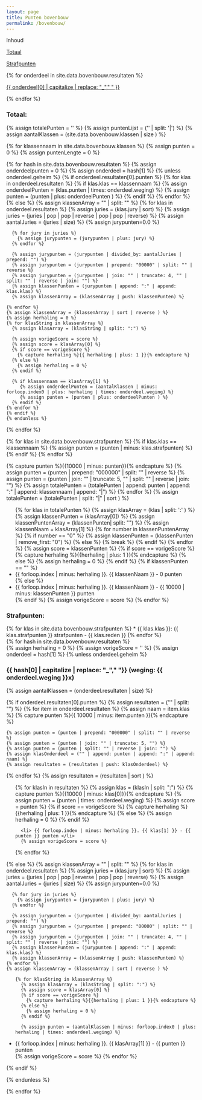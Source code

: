 ```yaml
---
layout: page
title: Punten bovenbouw
permalink: /bovenbouw/
---
```

<div class="inhoud">
<div class="kopje">Inhoud</div>
<p><a href="#Totaal">Totaal</a></p>
<p><a href="#Strafpunten">Strafpunten</a></p>
{% for onderdeel in site.data.bovenbouw.resultaten %}
<p><a href="#{{ onderdeel[0] | capitalize }}">{{ onderdeel[0] | capitalize | replace: "_"," " }}</a></p>
{% endfor %}
</div>

<h3><span id="Totaal">Totaal:</span></h3>
{% assign totalePunten = '' %}
{% assign puntenLijst = ('' | split: '|') %}
{% assign aantalKlassen = (site.data.bovenbouw.klassen | size ) %}

{% for klassennaam in site.data.bovenbouw.klassen %}
  {% assign punten = 0 %}
  {% assign puntenLengte = 0 %}

  {% for hash in site.data.bovenbouw.resultaten %}
  {% assign onderdeelpunten = 0 %}
  {% assign onderdeel = hash[1] %}
  {% unless onderdeel.geheim %}
  {% if onderdeel.resultaten[0].punten %}
    {% for klas in onderdeel.resultaten %}
	  {% if klas.klas == klassennaam %}
        {% assign onderdeelPunten = (klas.punten | times: onderdeel.weging) %}
        {% assign punten = (punten | plus: onderdeelPunten ) %}
      {% endif %}
    {% endfor %}
  {% else %}
    {% assign klassenArray = "" | split: "" %}
    {% for klas in onderdeel.resultaten %}
      {% assign juries = (klas.jury | sort) %}
      {% assign juries = (juries | pop | pop | reverse | pop | pop | reverse) %}
      {% assign aantalJuries = (juries | size) %}
      {% assign jurypunten=0.0 %}

      {% for jury in juries %}
        {% assign jurypunten = (jurypunten | plus: jury) %}
      {% endfor %}

      {% assign jurypunten = (jurypunten | divided_by: aantalJuries | prepend: "") %}
      {% assign jurypunten = (jurypunten | prepend: "00000" | split: "" | reverse %}
      {% assign jurypunten = (jurypunten | join: "" | truncate: 4, "" | split: "" | reverse | join: "") %}
      {% assign klassenPunten = (jurypunten | append: ":" | append: klas.klas) %}
      {% assign klassenArray = (klassenArray | push: klassenPunten) %}

    {% endfor %}
    {% assign klassenArray = (klassenArray | sort | reverse ) %}
    {% assign herhaling = 0 %}
    {% for klasString in klassenArray %}
      {% assign klasArray = (klasString | split: ":") %}

      {% assign vorigeScore = score %}
      {% assign score = klasArray[0] %}
      {% if score == vorigeScore %}
        {% capture herhaling %}{{ herhaling | plus: 1 }}{% endcapture %}
      {% else %}
        {% assign herhaling = 0 %}
      {% endif %}

      {% if klassennaam == klasArray[1] %}
         {% assign onderdeelPunten = (aantalKlassen | minus: forloop.index0 | plus: herhaling | times: onderdeel.weging) %}
         {% assign punten = (punten | plus: onderdeelPunten ) %}
      {% endif %}
    {% endfor %}
    {% endif %}
	{% endunless %}
  {% endfor %}

  {% for klas in site.data.bovenbouw.strafpunten %}
      {% if klas.klas == klassennaam %}
        {% assign punten = (punten | minus: klas.strafpunten) %}
      {% endif %}
  {% endfor %}

  {% capture punten %}{{10000 | minus: punten}}{% endcapture %}
  {% assign punten = (punten | prepend: "000000" | split: "" | reverse %}
  {% assign punten = (punten | join: "" | truncate: 5, "" | split: "" | reverse | join: "") %}
  {% assign totalePunten = (totalePunten | append: punten | append: ":" | append: klassennaam | append: "|") %}
{% endfor %}
{% assign totalePunten = (totalePunten | split: "|" | sort ) %}

<ul>
{% for klas in totalePunten %}
  {% assign klasArray = (klas | split: ':' ) %}
  {% assign klassenPunten = (klasArray[0]) %}
  {% assign klassenPuntenArray = (klassenPunten| split: "") %}
  {% assign klassenNaam = klasArray[1] %}
  {% for number in klassenPuntenArray %}
    {% if number == "0" %}
	   {% assign klassenPunten = (klassenPunten | remove_first: "0") %}
	{% else %}
	   {% break %}
	{% endif %}
  {% endfor %}
  {% assign score = klassenPunten %}
  {% if score == vorigeScore %}
    {% capture herhaling %}{{herhaling | plus: 1 }}{% endcapture %}
  {% else %}
    {% assign herhaling = 0 %}
  {% endif %}
  {% if klassenPunten == "" %}
  <li> {{ forloop.index | minus: herhaling }}. {{ klassenNaam }} - 0 punten </li>
  {% else %}
  <li> {{ forloop.index | minus: herhaling }}. {{ klassenNaam }} - {{ 10000 | minus: klassenPunten }} punten </li>
  {% endif %}
  {% assign vorigeScore = score %}
{% endfor %}
</ul>

<h3><span id="Strafpunten">Strafpunten:</span></h3>
{% for klas in site.data.bovenbouw.strafpunten %}
  * {{ klas.klas }}: {{ klas.strafpunten }} strafpunten - {{ klas.reden }}
{% endfor %}

<div class="kolommen">
{% for hash in site.data.bovenbouw.resultaten %}
<div class="blok">
  {% assign herhaling = 0 %}
  {% assign vorigeScore = '' %}
  {% assign onderdeel = hash[1] %}
  {% unless onderdeel.geheim %}

  <h3><span id="{{hash[0] | capitalize}}">{{ hash[0] | capitalize | replace: "_"," "}}</span> (weging: {{ onderdeel.weging }}x)</h3>
  {% assign aantalKlassen = (onderdeel.resultaten | size) %}

  {% if onderdeel.resultaten[0].punten %}
  {% assign resultaten = ("" | split: "") %}
  {% for item in onderdeel.resultaten %}
    {% assign naam = item.klas %}
    {% capture punten %}{{ 10000 | minus: item.punten }}{% endcapture %}

    {% assign punten = (punten | prepend: "000000" | split: "" | reverse %}
    {% assign punten = (punten | join: "" | truncate: 5, "") %}
    {% assign punten = (punten | split: "" | reverse | join: "") %}
    {% assign klasOnderdeel = ("" | append: punten | append: ":" | append: naam) %}
    {% assign resultaten = (resultaten | push: klasOnderdeel) %}
  {% endfor %}
  {% assign resultaten = (resultaten | sort ) %}

  <ul>
  {% for klasIn in resultaten %}
      {% assign klas = (klasIn | split: ":") %}
      {% capture punten %}{{10000 | minus: klas[0]}}{% endcapture %}
      {% assign punten = (punten | times: onderdeel.weging) %}
      {% assign score = punten %}
      {% if score == vorigeScore %}
        {% capture herhaling %}{{herhaling | plus: 1 }}{% endcapture %}
      {% else %}
        {% assign herhaling = 0 %}
      {% endif %}

      <li> {{ forloop.index | minus: herhaling }}. {{ klas[1] }} - {{ punten }} punten </li>
      {% assign vorigeScore = score %}
  {% endfor %}
  </ul>

  {% else %}
    {% assign klassenArray = "" | split: "" %}
    {% for klas in onderdeel.resultaten %}
      {% assign juries = (klas.jury | sort) %}
      {% assign juries = (juries | pop | pop | reverse | pop | pop | reverse) %}
      {% assign aantalJuries = (juries | size) %}
      {% assign jurypunten=0.0 %}

      {% for jury in juries %}
        {% assign jurypunten = (jurypunten | plus: jury) %}
      {% endfor %}

      {% assign jurypunten = (jurypunten | divided_by: aantalJuries | prepend: "") %}
      {% assign jurypunten = (jurypunten | prepend: "00000" | split: "" | reverse %}
      {% assign jurypunten = (jurypunten | join: "" | truncate: 4, "" | split: "" | reverse | join: "") %}
      {% assign klassenPunten = (jurypunten | append: ":" | append: klas.klas) %}
      {% assign klassenArray = (klassenArray | push: klassenPunten) %}
    {% endfor %}
    {% assign klassenArray = (klassenArray | sort | reverse ) %}
<ul>

    {% for klasString in klassenArray %}
      {% assign klasArray = (klasString | split: ":") %}
      {% assign score = klasArray[0] %}
      {% if score == vorigeScore %}
        {% capture herhaling %}{{herhaling | plus: 1 }}{% endcapture %}
      {% else %}
        {% assign herhaling = 0 %}
      {% endif %}

      {% assign punten = (aantalKlassen | minus: forloop.index0 | plus: herhaling | times: onderdeel.weging) %}
<li>{{ forloop.index | minus: herhaling }}. {{ klasArray[1] }} - {{ punten }} punten </li>
      {% assign vorigeScore = score %}
    {% endfor %}
</ul>

  {% endif %}

  {% endunless %}
</div>
{% endfor %}
</div>
